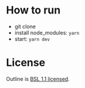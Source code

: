 # How to run

- git clone
- install node_modules: `yarn`
- start: `yarn dev`

# License

Outline is [BSL 1.1 licensed](LICENSE).